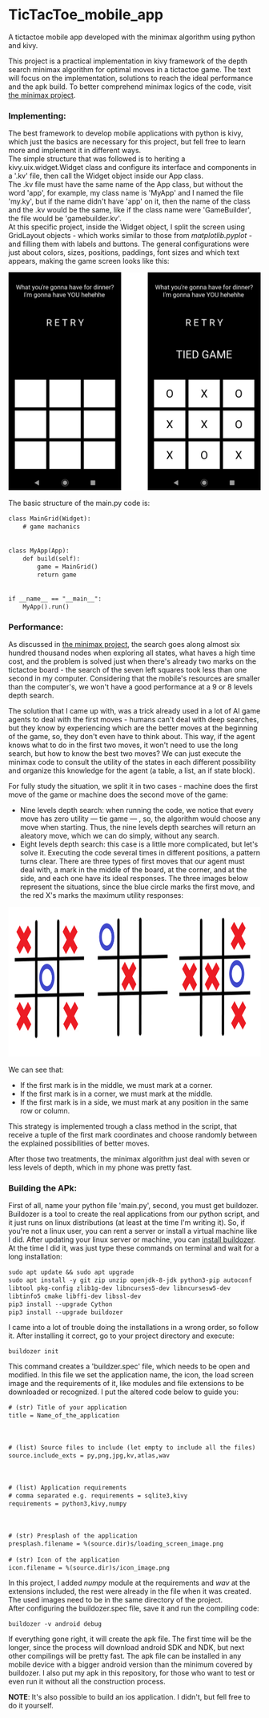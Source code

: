 # TicTacToe_mobile_app
A tictactoe mobile app developed with the minimax algorithm using python and kivy.

This project is a practical implementation in kivy framework of the depth search minimax algorithm for optimal moves in a tictactoe game. The text will focus on the implementation, solutions to reach the ideal performance and the apk build. To better comprehend minimax logics of the code, visit [the minimax project](https://github.com/RodrigoMarquesP/TicTacToe_minimax_depth_search).


### Implementing:
The best framework to develop mobile applications with python is kivy, which just the basics are necessary for this project, but fell free to learn more and implement it in different ways.  
The simple structure that was followed is to heriting a kivy.uix.widget.Widget class and configure its interface and components in a '.kv' file, then call the Widget object inside our App class.  
The .kv file must have the same name of the App class, but without the word 'app', for example, my class name is 'MyApp' and I named the file 'my.ky', but if the name didn't have 'app' on it, then the name of the class and the .kv would be the same, like if the class name were 'GameBuilder', the file would be 'gamebuilder.kv'.  
At this specific project, inside the Widget object, I split the screen using GridLayout objects - which works similar to those from *matplotlib.pyplot* - and filling them with labels and buttons. The general configurations were just about colors, sizes, positions, paddings, font sizes and which text appears, making the game screen looks like this:
  

<p align="center">
  <img src="images/game_screen.jpg" width="700">
</p>

  
The basic structure of the main.py code is:

````
class MainGrid(Widget):
    # game machanics


class MyApp(App):
    def build(self):
        game = MainGrid()
        return game


if __name__ == "__main__":
    MyApp().run()
````


### Performance:

As discussed in [the minimax project](https://github.com/RodrigoMarquesP/TicTacToe_minimax_depth_search), the search goes along almost six hundred thousand nodes when exploring all states, what haves a high time cost, and the problem is solved just when there's already two marks on the tictactoe board - the search of the seven left squares took less than one second in my computer. Considering that the mobile's resources are smaller than the computer's, we won't have a good performance at a 9 or 8 levels depth search. 

The solution that I came up with, was a trick already used in a lot of AI game agents to deal with the first moves - humans can't deal with deep searches, but they know by experiencing which are the better moves at the beginning of the game, so, they don't even have to think about. This way, if the agent knows what to do in the first two moves, it won't need to use the long search, but how to know the best two moves? We can just execute the minimax code to consult the utility of the states in each different possibility and organize this knowledge for the agent (a table, a list, an if state block).

For fully study the situation, we split it in two cases - machine does the first move of the game or machine does the second move of the game:  
* Nine levels depth search: when running the code, we notice that every move has zero utility — tie game — , so, the algorithm would choose any move when starting. Thus, the nine levels depth searches will return an aleatory move, which we can do simply, without any search.
* Eight levels depth search: this case is a little more complicated, but let's solve it. Executing the code several times in different positions, a pattern turns clear. There are three types of first moves that our agent must deal with, a mark in the middle of the board, at the corner, and at the side, and each one have its ideal responses. The three images below represent the situations, since the blue circle marks the first move, and the red X's marks the maximum utility responses:


<p align="center">
  <img src="images/better_second_moves.png" height="300">
</p>

We can see that:
* If the first mark is in the middle, we must mark at a corner.
* If the first mark is in a corner, we must mark at the middle.
* If the first mark is in a side, we must mark at any position in the same row or column.

This strategy is implemented trough a class method in the script, that receive a tuple of the first mark coordinates and choose randomly between the explained possibilities of better moves.  

After those two treatments, the minimax algorithm just deal with seven or less levels of depth, which in my phone was pretty fast.

### Building the APk:

First of all, name your python file 'main.py', second, you must get buildozer. Buildozer is a tool to create the real applications from our python script, and it just runs on linux distributions (at least at the time I'm writing it). So, if you're not a linux user, you can rent a server or install a virtual machine like I did. After updating your linux server or machine, you can [install buildozer]((https://buildozer.readthedocs.io/en/latest/installation.html#targeting-android)). At the time I did it, was just type these commands on terminal and wait for a long installation:

````
sudo apt update && sudo apt upgrade
sudo apt install -y git zip unzip openjdk-8-jdk python3-pip autoconf libtool pkg-config zlib1g-dev libncurses5-dev libncursesw5-dev libtinfo5 cmake libffi-dev libssl-dev
pip3 install --upgrade Cython
pip3 install --upgrade buildozer
````

I came into a lot of trouble doing the installations in a wrong order, so follow it. After installing it correct, go to your project directory and execute:

````
buildozer init
````

This command creates a 'buildzer.spec' file, which needs to be open and modified. In this file we set the application name, the icon, the load screen image and the requirements of it, like modules and file extensions to be downloaded or recognized. I put the altered code below to guide you:


````
# (str) Title of your application
title = Name_of_the_application



# (list) Source files to include (let empty to include all the files)
source.include_exts = py,png,jpg,kv,atlas,wav



# (list) Application requirements
# comma separated e.g. requirements = sqlite3,kivy
requirements = python3,kivy,numpy



# (str) Presplash of the application
presplash.filename = %(source.dir)s/loading_screen_image.png

# (str) Icon of the application
icon.filename = %(source.dir)s/icon_image.png
````

In this project, I added *numpy* module at the requirements and *wav* at the extensions included, the rest were already in the file when it was created. The used images need to be in the same directory of the project.  
After configuring the buildozer.spec file, save it and run the compiling code:

````
buildozer -v android debug
````

If everything gone right, it will create the apk file. The first time will be the longer, since the process will download android SDK and NDK, but next other compilings will be pretty fast. The apk file can be installed in any mobile device with a bigger android version than the minimum covered by buildozer. I also put my apk in this repository, for those who want to test or even run it without all the construction process.

**NOTE**: It's also possible to build an ios application. I didn't, but fell free to do it yourself.



